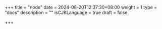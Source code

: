 +++
title = "node"
date = 2024-08-20T12:37:30+08:00
weight = 1
type = "docs"
description = ""
isCJKLanguage = true
draft = false

+++

